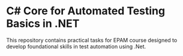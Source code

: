 # C# Core for Automated Testing Basics in .NET
This repository contains practical tasks for EPAM course designed to develop foundational skills in test automation using .Net.
